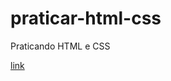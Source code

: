 # praticar-html-css
 Praticando HTML e CSS

<a href= "https://lolavobr.github.io/html - css curso 2\praticar-html-css/Desafios/d011/index.html"> link </a>
